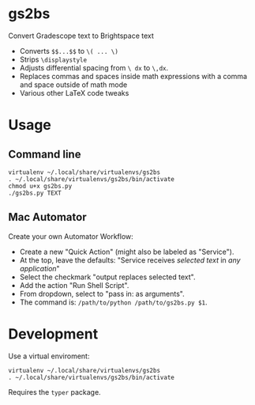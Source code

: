 # gs2bs

Convert Gradescope text to Brightspace text

* Converts `$$...$$` to `\( ... \)`
* Strips `\displaystyle`
* Adjusts differential spacing from `\ dx` to `\,dx`.
* Replaces commas and spaces inside math expressions with a comma and space outside of math mode
* Various other LaTeX code tweaks

# Usage

## Command line

    virtualenv ~/.local/share/virtualenvs/gs2bs
    . ~/.local/share/virtualenvs/gs2bs/bin/activate
    chmod u+x gs2bs.py
    ./gs2bs.py TEXT

## Mac Automator

Create your own Automator Workflow:

* Create a new "Quick Action" (might also be labeled as "Service").
* At the top, leave the defaults: "Service receives *selected text* in *any application*"
* Select the checkmark "output replaces selected text".
* Add the action "Run Shell Script".
* From dropdown, select to "pass in: as arguments".
* The command is: `/path/to/python /path/to/gs2bs.py $1`. 

# Development

Use a virtual enviroment:

    virtualenv ~/.local/share/virtualenvs/gs2bs
    . ~/.local/share/virtualenvs/gs2bs/bin/activate

Requires the `typer` package.

